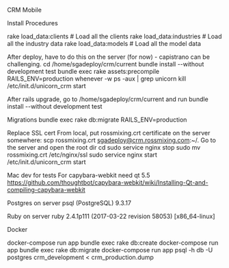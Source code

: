 CRM Mobile

Install Procedures

rake load_data:clients                  # Load all the clients
rake load_data:industries               # Load all the industry data
rake load_data:models                   # Load all the model data

After deploy, have to do this on the server (for now) - capistrano can be challenging.
cd /home/sgadeploy/crm/current
bundle install --without development test
bundle exec rake assets:precompile RAILS_ENV=production
whenever -w
ps -aux | grep unicorn
kill <whatever the number is>
/etc/init.d/unicorn_crm start

After rails upgrade, go to /home/sgadeploy/crm/current and run
bundle install --without development test

Migrations
bundle exec rake db:migrate RAILS_ENV=production

Replace SSL cert
From local, put rossmixing.crt certificate on the server somewhere:
  scp rossmixing.crt sgadeploy@crm.rossmixing.com:~/.
Go to the server and open the root dir
  cd
  sudo service nginx stop
  sudo mv rossmixing.crt /etc/nginx/ssl
  sudo service nginx start
  /etc/init.d/unicorn_crm start

Mac dev for tests
For capybara-webkit need qt 5.5
https://github.com/thoughtbot/capybara-webkit/wiki/Installing-Qt-and-compiling-capybara-webkit

Postgres on server
psql (PostgreSQL) 9.3.17

Ruby on server
ruby 2.4.1p111 (2017-03-22 revision 58053) [x86_64-linux]

Docker

docker-compose run app bundle exec rake db:create
docker-compose run app bundle exec rake db:migrate
docker-compose run app psql -h db -U postgres crm_development < crm_production.dump
